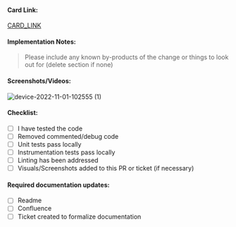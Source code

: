 #### Card Link:
[CARD_LINK](https://trello.com/c/tsRfVeDG)

#### Implementation Notes: 
> Please include any known by-products of the change or things to look out for (delete section if none)

#### Screenshots/Videos:
![device-2022-11-01-102555 (1)](https://user-images.githubusercontent.com/7502465/199286806-da1d7e05-c545-4cbf-89d0-837c7d6cfcd0.gif)

#### Checklist:
- [ ] I have tested the code
- [ ] Removed commented/debug code
- [ ] Unit tests pass locally
- [ ] Instrumentation tests pass locally
- [ ] Linting has been addressed
- [ ] Visuals/Screenshots added to this PR or ticket (if necessary)

#### Required documentation updates:
- [ ] Readme
- [ ] Confluence
- [ ] Ticket created to formalize documentation
